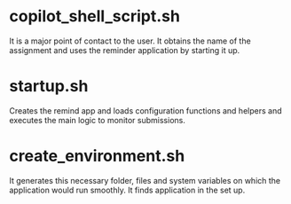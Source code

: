 # copilot_shell_script.sh
It is a major point of contact to the user. It obtains the name of the assignment and uses the reminder application by starting it up.

# startup.sh
Creates the remind app and loads configuration functions and helpers and executes the main logic to monitor submissions.

# create_environment.sh
It generates this necessary folder, files and system variables on which the application would run smoothly. It finds application in the set up.
